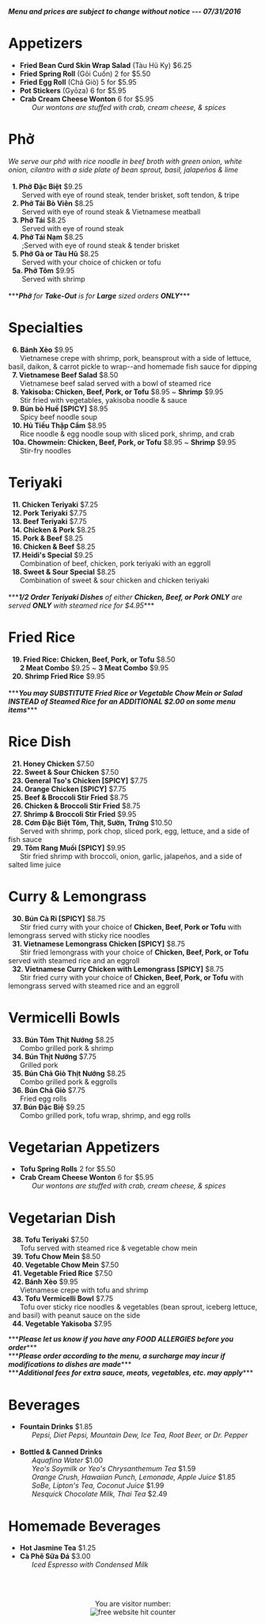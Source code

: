<span>***<i>Menu and prices are subject to change without notice --- 07/31/2016</i>***</span><br/>
<p>
  <h1>Appetizers</h1>
    <ul>
      <li><b>Fried Bean Curd Skin Wrap Salad</b> (Tàu Hũ Ky) $6.25</li>
      <li><b>Fried Spring Roll</b> (Gỏi Cuốn) 2 for $5.50</li>
      <li><b>Fried Egg Roll</b> (Chả Giò) 5 for $5.95</li>
      <li><b>Pot Stickers</b> (Gyōza) 6 for $5.95</li>
      <li><b>Crab Cream Cheese Wonton</b> 6 for $5.95</li>
        <span>&nbsp;&nbsp;&nbsp;&nbsp;&nbsp;&nbsp;<i>Our wontons are stuffed with crab, cream cheese, & spices</i></span>
    </ul>
</p>

<p>
  <h1>Phở</h1>
    <span><i>We serve our phở with rice noodle in beef broth with green onion, white onion, cilantro with a side plate of bean sprout, basil, jalapeños & lime</i></span> <br/><br/>
      <span>&nbsp;&nbsp;<b>1. Phở Đặc Biệt</b> $9.25</span><br/>
        <span>&nbsp;&nbsp;&nbsp;&nbsp;&nbsp;&nbsp;&nbsp;Served with eye of round steak, tender brisket, soft tendon, & tripe</span><br/>
      <span>&nbsp;&nbsp;<b>2. Phở Tái Bò Viên</b> $8.25</span><br/>
        <span>&nbsp;&nbsp;&nbsp;&nbsp;&nbsp;&nbsp;&nbsp;Served with eye of round steak & Vietnamese meatball</span><br/>
      <span>&nbsp;&nbsp;<b>3. Phở Tái</b> $8.25</span><br/>
        <span>&nbsp;&nbsp;&nbsp;&nbsp;&nbsp;&nbsp;&nbsp;Served with eye of round steak</span><br/>
      <span>&nbsp;&nbsp;<b>4. Phở Tái Nạm</b> $8.25</span><br/>
        <span>&nbsp;&nbsp;&nbsp;&nbsp&nbsp;&nbsp;&nbsp;;Served with eye of round steak & tender brisket</span><br/>
      <span>&nbsp;&nbsp;<b>5. Phở Gà or Tàu Hũ</b> $8.25</span><br/>
        <span>&nbsp;&nbsp;&nbsp;&nbsp;&nbsp;&nbsp;&nbsp;Served with your choice of chicken or tofu</span><br/>
      <span>&nbsp;&nbsp;<b>5a. Phở Tôm</b> $9.95</span><br/>
        <span>&nbsp;&nbsp;&nbsp;&nbsp;&nbsp;&nbsp;&nbsp;Served with shrimp</span><br/>
      </ol><br/>
    <span>***<i><b>Phở</b> for <b>Take-Out</b> is for <b>Large</b> sized orders <b>ONLY</b></i>***</span>
</p>

<p>
    <h1>Specialties</h1>
      <span>&nbsp;&nbsp;<b>6. Bánh Xèo</b> $9.95</span><br/>
        <span>&nbsp;&nbsp;&nbsp;&nbsp;&nbsp;&nbsp;Vietnamese crepe with shrimp, pork, beansprout with a side of lettuce, basil, daikon, & carrot pickle to wrap--and homemade fish sauce for dipping</span><br/>
      <span>&nbsp;&nbsp;<b>7. Vietnamese Beef Salad</b> $8.50</span><br/>
        <span>&nbsp;&nbsp;&nbsp;&nbsp;&nbsp;&nbsp;Vietnamese beef salad served with a bowl of steamed rice</span><br/>
      <span>&nbsp;&nbsp;<b>8. Yakisoba: Chicken, Beef, Pork, or Tofu</b> $8.95 ~ <b>Shrimp</b> $9.95</span><br/>
        <span>&nbsp;&nbsp;&nbsp;&nbsp;&nbsp;&nbsp;Stir fried with vegetables, yakisoba noodle & sauce</span><br/>
      <span>&nbsp;&nbsp;<b>9. Bún bò Huế [SPICY]</b> $8.95</span><br/>
        <span>&nbsp;&nbsp;&nbsp;&nbsp;&nbsp;&nbsp;Spicy beef noodle soup</span><br/>
      <span>&nbsp;&nbsp;<b>10. Hủ Tiếu Thập Cẩm</b> $8.95</span><br/>
        <span>&nbsp;&nbsp;&nbsp;&nbsp;&nbsp;&nbsp;Rice noodle & egg noodle soup with sliced pork, shrimp, and crab</span><br/>
      <span>&nbsp;&nbsp;<b>10a. Chowmein: Chicken, Beef, Pork, or Tofu</b> $8.95 ~ <b>Shrimp</b> $9.95</span><br/>
        <span>&nbsp;&nbsp;&nbsp;&nbsp;&nbsp;&nbsp;Stir-fry noodles</span><br/>
</p>

<p>
    <h1>Teriyaki</h1>
      <span>&nbsp;&nbsp;<b>11. Chicken Teriyaki</b> $7.25</span><br/>
      <span>&nbsp;&nbsp;<b>12. Pork Teriyaki</b> $7.75</span><br/>
      <span>&nbsp;&nbsp;<b>13. Beef Teriyaki</b> $7.75</span><br/>
      <span>&nbsp;&nbsp;<b>14. Chicken & Pork</b> $8.25</span><br/>
      <span>&nbsp;&nbsp;<b>15. Pork & Beef</b> $8.25</span><br/>
      <span>&nbsp;&nbsp;<b>16. Chicken & Beef</b> $8.25</span><br/>
      <span>&nbsp;&nbsp;<b>17. Heidi's Special</b> $9.25</span><br/>
        <span>&nbsp;&nbsp;&nbsp;&nbsp;&nbsp;&nbsp;Combination of beef, chicken, pork teriyaki with an eggroll</span><br/>
      <span>&nbsp;&nbsp;<b>18. Sweet & Sour Special</b> $8.25</span><br/>
        <span>&nbsp;&nbsp;&nbsp;&nbsp;&nbsp;&nbsp;Combination of sweet & sour chicken and chicken teriyaki</span><br/><br/>
      <span>***<i><b>1/2 Order Teriyaki Dishes</b> of either <b>Chicken, Beef, or Pork ONLY</b> are served <b>ONLY</b> with steamed rice for $4.95</i>***</span>
</p>

<p>
    <h1>Fried Rice</h1>
      <span>&nbsp;&nbsp;<b>19. Fried Rice: Chicken, Beef, Pork, or Tofu</b> $8.50</span><br/>
        <span>&nbsp;&nbsp;&nbsp;&nbsp;&nbsp;&nbsp;<b>2 Meat Combo</b> $9.25 ~ <b>3 Meat Combo</b> $9.95</span><br/>
      <span>&nbsp;&nbsp;<b>20. Shrimp Fried Rice</b> $9.95</span><br/><br/>
      <span>***<i><b>You may SUBSTITUTE Fried Rice or Vegetable Chow Mein or Salad INSTEAD of Steamed Rice for an ADDITIONAL $2.00 on some menu items</b></i>***</span>
</p>

<p>
    <h1>Rice Dish</h1>
      <span>&nbsp;&nbsp;<b>21. Honey Chicken</b> $7.50</span><br/>
      <span>&nbsp;&nbsp;<b>22. Sweet & Sour Chicken</b> $7.50</span><br/>
      <span>&nbsp;&nbsp;<b>23. General Tso's Chicken [SPICY]</b> $7.75</span><br/>
      <span>&nbsp;&nbsp;<b>24. Orange Chicken [SPICY]</b> $7.75</span><br/>
      <span>&nbsp;&nbsp;<b>25. Beef & Broccoli Stir Fried</b> $8.75</span><br/>
      <span>&nbsp;&nbsp;<b>26. Chicken & Broccoli Stir Fried</b> $8.75</span><br/>
      <span>&nbsp;&nbsp;<b>27. Shrimp & Broccoli Stir Fried</b> $9.95</span><br/>
      <span>&nbsp;&nbsp;<b>28. Cơm Đặc Biệt Tôm, Thịt, Sườn, Trứng</b> $10.50</span><br/>
        <span>&nbsp;&nbsp;&nbsp;&nbsp;&nbsp;&nbsp;Served with shrimp, pork chop, sliced pork, egg, lettuce, and a side of fish sauce</span><br/>
      <span>&nbsp;&nbsp;<b>29. Tôm Rang Muối [SPICY]</b> $9.95</span><br/>
        <span>&nbsp;&nbsp;&nbsp;&nbsp;&nbsp;&nbsp;Stir fried shrimp with broccoli, onion, garlic, jalapeños, and a side of salted lime juice</span><br/>
</p>

<p>
    <h1>Curry & Lemongrass</h1>
      <span>&nbsp;&nbsp;<b>30. Bún Cà Ri [SPICY]</b> $8.75</span><br/>
        <span>&nbsp;&nbsp;&nbsp;&nbsp;&nbsp;&nbsp;Stir fried curry with your choice of <b>Chicken, Beef, Pork or Tofu</b> with lemongrass served with sticky rice noodles</span><br/>
      <span>&nbsp;&nbsp;<b>31. Vietnamese Lemongrass Chicken [SPICY]</b> $8.75</span><br/>
        <span>&nbsp;&nbsp;&nbsp;&nbsp;&nbsp;&nbsp;Stir fried lemongrass with your choice of <b>Chicken, Beef, Pork, or Tofu</b> served with steamed rice and an eggroll</span><br/>
      <span>&nbsp;&nbsp;<b>32. Vietnamese Curry Chicken with Lemongrass [SPICY]</b> $8.75</span><br/>
        <span>&nbsp;&nbsp;&nbsp;&nbsp;&nbsp;&nbsp;Stir fried curry with your choice of <b>Chicken, Beef, Pork, or Tofu</b> with lemongrass served with steamed rice and an eggroll</span><br/>
</p>

<p>
    <h1>Vermicelli Bowls</h1>
      <span>&nbsp;&nbsp;<b>33. Bún Tôm Thịt Nướng</b> $8.25</span><br/>
        <span>&nbsp;&nbsp;&nbsp;&nbsp;&nbsp;&nbsp;Combo grilled pork & shrimp</span><br/>
      <span>&nbsp;&nbsp;<b>34. Bún Thịt Nướng</b> $7.75</span><br/>
        <span>&nbsp;&nbsp;&nbsp;&nbsp;&nbsp;&nbsp;Grilled pork</span><br/>
      <span>&nbsp;&nbsp;<b>35. Bún Chả Giò Thịt Nướng</b> $8.25</span><br/>
        <span>&nbsp;&nbsp;&nbsp;&nbsp;&nbsp;&nbsp;Combo grilled pork & eggrolls</span><br/>
      <span>&nbsp;&nbsp;<b>36. Bún Chả Giò</b> $7.75</span><br/>
        <span>&nbsp;&nbsp;&nbsp;&nbsp;&nbsp;&nbsp;Fried egg rolls</span><br/>
      <span>&nbsp;&nbsp;<b>37. Bún Đặc Biệ</b> $9.25</span><br/>
        <span>&nbsp;&nbsp;&nbsp;&nbsp;&nbsp;&nbsp;Combo grilled pork, tofu wrap, shrimp, and egg rolls</span><br/>
</p>

<p>
    <h1>Vegetarian Appetizers</h1>
      <ul>
        <li><b>Tofu Spring Rolls</b> 2 for $5.50</li>
        <li><b>Crab Cream Cheese Wonton</b> 6 for $5.95</li>
        <span>&nbsp;&nbsp;&nbsp;&nbsp;&nbsp;&nbsp;<i>Our wontons are stuffed with crab, cream cheese, & spices</i></span>
    </ul>
</p>

<p>
    <h1>Vegetarian Dish</h1>
      <span>&nbsp;&nbsp;<b>38. Tofu Teriyaki</b> $7.50</span><br/>
        <span>&nbsp;&nbsp;&nbsp;&nbsp;&nbsp;&nbsp;Tofu served with steamed rice & vegetable chow mein</span><br/>
      <span>&nbsp;&nbsp;<b>39. Tofu Chow Mein</b> $8.50</span><br/>
      <span>&nbsp;&nbsp;<b>40. Vegetable Chow Mein</b> $7.50</span><br/>
      <span>&nbsp;&nbsp;<b>41. Vegetable Fried Rice</b> $7.50</span><br/>
      <span>&nbsp;&nbsp;<b>42. Bánh Xèo</b> $9.95</span><br/>
        <span>&nbsp;&nbsp;&nbsp;&nbsp;&nbsp;&nbsp;Vietnamese crepe with tofu and shrimp</span><br/>
      <span>&nbsp;&nbsp;<b>43. Tofu Vermicelli Bowl</b> $7.75</span><br/>
        <span>&nbsp;&nbsp;&nbsp;&nbsp;&nbsp;&nbsp;Tofu over sticky rice noodles & vegetables (bean sprout, iceberg lettuce, and basil) with peanut sauce on the side</span><br/>
      <span>&nbsp;&nbsp;<b>44. Vegetable Yakisoba</b> $7.95</span><br/>
</p>

<p>
  <span>***<i><b>Please let us know if you have any FOOD ALLERGIES before you order</b></i>***</span><br/>
  <span>***<i><b>Please order according to the menu, a surcharge may incur if modifications to dishes are made</b></i>***</span><br/>
  <span>***<i><b>Additional fees for extra sauce, meats, vegetables, etc. may apply</b></i>***</span><br/>
</p>

<p>
    <h1>Beverages</h1>
      <ul>
        <li><b>Fountain Drinks</b> $1.85</li>
          <span>&nbsp;&nbsp;&nbsp;&nbsp;&nbsp;&nbsp;<i>Pepsi, Diet Pepsi, Mountain Dew, Ice Tea, Root Beer, or Dr. Pepper</i></span><br/><br/>
        <li><b>Bottled & Canned Drinks</b></li>
        <span>&nbsp;&nbsp;&nbsp;&nbsp;&nbsp;&nbsp;<i>Aquafina Water</i> $1.00</span><br/>
        <span>&nbsp;&nbsp;&nbsp;&nbsp;&nbsp;&nbsp;<i>Yeo's Soymilk or Yeo's Chrysanthemum Tea</i> $1.59</span><br/>
        <span>&nbsp;&nbsp;&nbsp;&nbsp;&nbsp;&nbsp;<i>Orange Crush, Hawaiian Punch, Lemonade, Apple Juice</i> $1.85</span><br/>
        <span>&nbsp;&nbsp;&nbsp;&nbsp;&nbsp;&nbsp;<i>SoBe, Lipton's Tea, Coconut Juice</i> $1.99</span><br/>
        <span>&nbsp;&nbsp;&nbsp;&nbsp;&nbsp;&nbsp;<i>Nesquick Chocolate Milk, Thai Tea</i> $2.49</span><br/>
      </ul>
</p>

<p>
    <h1>Homemade Beverages</h1>
      <ul>
        <li><b>Hot Jasmine Tea</b> $1.25</li>
        <li><b>Cà Phê Sữa Đá</b> $3.00</li>
          <span>&nbsp;&nbsp;&nbsp;&nbsp;&nbsp;&nbsp;<i>Iced Espresso with Condensed Milk</i></span><br/>
      </ul>
</p>

<br/><br/>
<div align='center'>
  <span>You are visitor number:</span><br/>
    <img src='http://www.free-website-hit-counter.com/c.php?d=9&id=90296&s=5' border='0' title='free website hit counter'>
  <br / >
</div>
